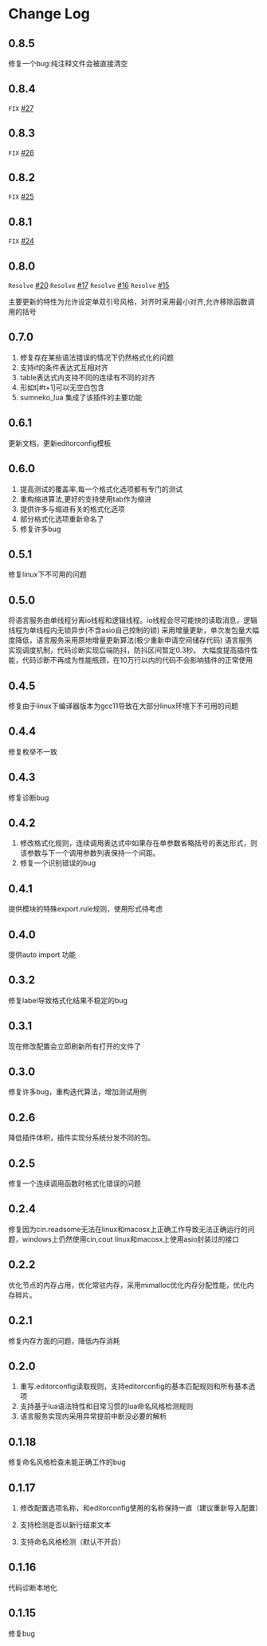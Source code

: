 # Change Log

## 0.8.5

修复一个bug:纯注释文件会被直接清空

## 0.8.4

`FIX` [#27](https://github.com/CppCXY/EmmyLuaCodeStyle/issues/27)
## 0.8.3

`FIX` [#26](https://github.com/CppCXY/EmmyLuaCodeStyle/issues/26)

## 0.8.2

`FIX` [#25](https://github.com/CppCXY/EmmyLuaCodeStyle/issues/25)

## 0.8.1

`FIX` [#24](https://github.com/CppCXY/EmmyLuaCodeStyle/issues/24)

## 0.8.0

`Resolve` [#20](https://github.com/CppCXY/EmmyLuaCodeStyle/issues/20)
`Resolve` [#17](https://github.com/CppCXY/EmmyLuaCodeStyle/issues/17)
`Resolve` [#16](https://github.com/CppCXY/EmmyLuaCodeStyle/issues/16)
`Resolve` [#15](https://github.com/CppCXY/EmmyLuaCodeStyle/issues/15)

主要更新的特性为允许设定单双引号风格，对齐时采用最小对齐,允许移除函数调用的括号

## 0.7.0

1. 修复存在某些语法错误的情况下仍然格式化的问题
2. 支持if的条件表达式互相对齐
3. table表达式内支持不同的连续有不同的对齐
4. 形如t[#t+1]可以无空白包含
5. sumneko_lua 集成了该插件的主要功能
    
    
## 0.6.1

更新文档，更新editorconfig模板


## 0.6.0

1. 提高测试的覆盖率,每一个格式化选项都有专门的测试
2. 重构缩进算法,更好的支持使用tab作为缩进
3. 提供许多与缩进有关的格式化选项
4. 部分格式化选项重新命名了
5. 修复许多bug


## 0.5.1

修复linux下不可用的问题

## 0.5.0

将语言服务由单线程分离io线程和逻辑线程。io线程会尽可能快的读取消息，逻辑线程为单线程内无锁异步(不含asio自己控制的锁)
采用增量更新，单次发包量大幅度降低，语言服务采用原地增量更新算法(极少重新申请空间储存代码)
语言服务实现调度机制，代码诊断实现后端防抖，防抖区间暂定0.3秒。
大幅度提高插件性能，代码诊断不再成为性能瓶颈，在10万行以内的代码不会影响插件的正常使用

## 0.4.5

修复由于linux下编译器版本为gcc11导致在大部分linux环境下不可用的问题

## 0.4.4

修复枚举不一致
## 0.4.3

修复诊断bug

## 0.4.2

1. 修改格式化规则，连续调用表达式中如果存在单参数省略括号的表达形式，则该参数与下一个调用参数列表保持一个间距。
2. 修复一个识别错误的bug

## 0.4.1

提供模块的特殊export.rule规则，使用形式待考虑

## 0.4.0

提供auto import 功能

## 0.3.2

修复label导致格式化结果不稳定的bug

## 0.3.1

现在修改配置会立即刷新所有打开的文件了

## 0.3.0

修复许多bug，重构迭代算法，增加测试用例

## 0.2.6

降低插件体积，插件实现分系统分发不同的包。

## 0.2.5

修复一个连续调用函数时格式化错误的问题

## 0.2.4 

修复因为cin.readsome无法在linux和macosx上正确工作导致无法正确运行的问题，windows上仍然使用cin,cout
linux和macosx上使用asio封装过的接口

## 0.2.2

优化节点的内存占用，优化常驻内存，采用mimalloc优化内存分配性能，优化内存碎片。

## 0.2.1

修复内存方面的问题，降低内存消耗

## 0.2.0

1. 重写.editorconfig读取规则，支持editorconfig的基本匹配规则和所有基本选项
2. 支持基于lua语法特性和日常习惯的lua命名风格检测规则
3. 语言服务实现内采用异常提前中断没必要的解析

## 0.1.18
    
修复命名风格检查未能正确工作的bug

## 0.1.17

1. 修改配置选项名称，和editorconfig使用的名称保持一直（建议重新导入配置）

2. 支持检测是否以新行结束文本

3. 支持命名风格检测（默认不开启）

## 0.1.16

代码诊断本地化

## 0.1.15

修复bug
